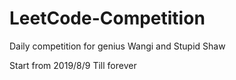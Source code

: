 # LeetCode-Competition
Daily competition for genius Wangi and Stupid Shaw

Start from 2019/8/9
Till forever
